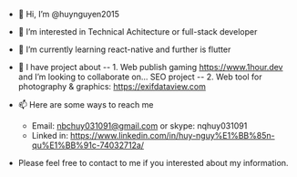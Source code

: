 - 👋 Hi, I’m @huynguyen2015
- 👀 I’m interested in Technical Achitecture or full-stack developer
- 🌱 I’m currently learning react-native and further is flutter
- 💞️ I have project about
-- 1. Web publish gaming https://www.1hour.dev and I’m looking to collaborate on... SEO project
-- 2. Web tool for photography & graphics: https://exifdataview.com
- 📫 Here are some ways to reach me 
  - Email: nbchuy031091@gmail.com or skype: nqhuy031091
  - Linked in: https://www.linkedin.com/in/huy-nguy%E1%BB%85n-qu%E1%BB%91c-74032712a/

- Please feel free to contact to me if you interested about my information.
<!---
huynguyen2015/huynguyen2015 is a ✨ special ✨ repository because its `README.md` (this file) appears on your GitHub profile.
You can click the Preview link to take a look at your changes.
--->
